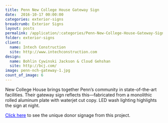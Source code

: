 ```yaml
---
title: Penn New College House Gateway Sign
date:  2016-10-17 00:00:00
categories: exterior-signs
breadcrumb: Exterior Signs
layout: posts
permalink: /application/:categories/Penn-New-College-House-Gateway-Sign/
folder: exterior-signs
client:
  name: Intech Construction
  site: http://www.intechconstruction.com
design:
  name: Bohlin Cywinski Jackson & Cloud Gehshan 
  site: http://bcj.com/
image: penn-nch-gateway-1.jpg
count_of_image: 6
---
```


<div class="col-xs-12 col-sm-12 col-md-12 col-lg-12">
  <div class="fotorama application-item__slider" data-nav="thumbs" data-thumbheight="109" border-width="3">
    <a {{ href | img : "fotorama/penn-nch-gateway-1.jpg" }}></a>
    <a {{ href | img : "fotorama/penn-nch-gateway-2.jpg" }}></a>
    <a {{ href | img : "fotorama/penn-nch-gateway-3.jpg" }}></a>
    <a {{ href | img : "fotorama/penn-nch-gateway-4.jpg" }}></a>
    <a {{ href | img : "fotorama/penn-nch-gateway-5.jpg" }}></a>
    <a {{ href | img : "fotorama/penn-nch-gateway-6.jpg" }}></a>
  </div>
  <div class="visible-xs application-item__icon-slider">
    <i class="icon-swipe"></i>
  </div>
<p class="application-item__content application-item__content--bottom">
    New College House brings together Penn’s community in state-of-the-art facilities.  Their gateway sign reflects this—fabricated from a monolithic rolled aluminum plate with waterjet cut copy.  LED wash lighting highlights the sign at night.
</p>
<p class="application-item__content application-item__content--bottom">
     <a style='color:blue;' href='/application/donor-recognition/New-College-House-Donor-Signage/'>Click here</a> to see the unique donor signage from this project.
</p>
</div>
